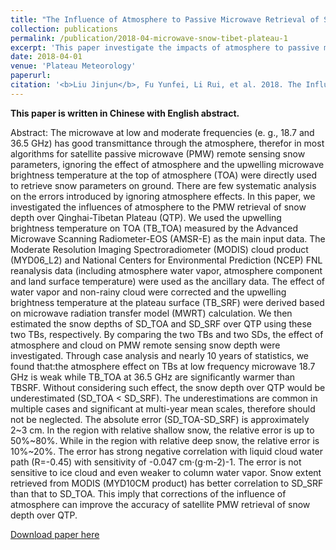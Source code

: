 ```yaml
---
title: "The Influence of Atmosphere to Passive Microwave Retrieval of Snow Depth over Qinghai-Tibetan Plateau"
collection: publications
permalink: /publication/2018-04-microwave-snow-tibet-plateau-1
excerpt: 'This paper investigate the impacts of atmosphere to passive microwave retrieval of snow depth over Qinghai-Tibetan Plateau.'
date: 2018-04-01
venue: 'Plateau Meteorology'
paperurl:
citation: '<b>Liu Jinjun</b>, Fu Yunfei, Li Rui, et al. 2018. The Influence of Atmosphere to Passive Microwave Retrieval of Snow Depth over Qinghai-Tibetan Plateau[J]. Plateau Meteorology, 37(2): 305-316. DOI: 10.7522/j.issn.1000-0534.2017.00050.'
---
```


**This paper is written in Chinese with English abstract.**

Abstract: The microwave at low and moderate frequencies (e. g., 18.7 and 36.5 GHz) has good transmittance through the atmosphere, therefor in most algorithms for satellite passive microwave (PMW) remote sensing snow parameters, ignoring the effect of atmosphere and the upwelling microwave brightness temperature at the top of atmosphere (TOA) were directly used to retrieve snow parameters on ground. There are few systematic analysis on the errors introduced by ignoring atmosphere effects. In this paper, we investigated the influences of atmosphere to the PMW retrieval of snow depth over Qinghai-Tibetan Plateau (QTP). We used the upwelling brightness temperature on TOA (TB_TOA) measured by the Advanced Microwave Scanning Radiometer-EOS (AMSR-E) as the main input data. The Moderate Resolution Imaging Spectroradiometer (MODIS) cloud product (MYD06_L2) and National Centers for Environmental Prediction (NCEP) FNL reanalysis data (including atmosphere water vapor, atmosphere component and land surface temperature) were used as the ancillary data. The effect of water vapor and non-rainy cloud were corrected and the upwelling brightness temperature at the plateau surface (TB_SRF) were derived based on microwave radiation transfer model (MWRT) calculation. We then estimated the snow depths of SD_TOA and SD_SRF over QTP using these two TBs, respectively. By comparing the two TBs and two SDs, the effect of atmosphere and cloud on PMW remote sensing snow depth were investigated. Through case analysis and nearly 10 years of statistics, we found that:the atmosphere effect on TBs at low frequency microwave 18.7 GHz is weak while TB_TOA at 36.5 GHz are significantly warmer than TBSRF. Without considering such effect, the snow depth over QTP would be underestimated (SD_TOA < SD_SRF). The underestimations are common in multiple cases and significant at multi-year mean scales, therefore should not be neglected. The absolute error (SD_TOA-SD_SRF) is approximately 2~3 cm. In the region with relative shallow snow, the relative error is up to 50%~80%. While in the region with relative deep snow, the relative error is 10%~20%. The error has strong negative correlation with liquid cloud water path (R=-0.45) with sensitivity of -0.047 cm·(g·m-2)-1. The error is not sensitive to ice cloud and even weaker to column water vapor. Snow extent retrieved from MODIS (MYD10CM product) has better correlation to SD_SRF than that to SD_TOA. This imply that corrections of the influence of atmosphere can improve the accuracy of satellite PMW retrieval of snow depth over QTP.

[Download paper here](/files/paper/2018-04-microwave-snow-tibet-plateau-1.pdf)
